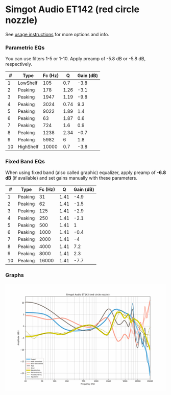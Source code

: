 # Simgot Audio ET142 (red circle nozzle)
See [usage instructions](https://github.com/jaakkopasanen/AutoEq#usage) for more options and info.

### Parametric EQs
You can use filters 1-5 or 1-10. Apply preamp of -5.8 dB or -5.8 dB, respectively.

|   # | Type      |   Fc (Hz) |    Q |   Gain (dB) |
|-----|-----------|-----------|------|-------------|
|   1 | LowShelf  |       105 | 0.7  |        -3.8 |
|   2 | Peaking   |       178 | 1.26 |        -3.1 |
|   3 | Peaking   |      1947 | 1.19 |        -9.8 |
|   4 | Peaking   |      3024 | 0.74 |         9.3 |
|   5 | Peaking   |      9022 | 1.89 |         1.4 |
|   6 | Peaking   |        63 | 1.87 |         0.6 |
|   7 | Peaking   |       724 | 1.6  |         0.9 |
|   8 | Peaking   |      1238 | 2.34 |        -0.7 |
|   9 | Peaking   |      5982 | 6    |         1.8 |
|  10 | HighShelf |     10000 | 0.7  |        -3.8 |

### Fixed Band EQs
When using fixed band (also called graphic) equalizer, apply preamp of **-6.8 dB** (if available) and set gains manually with these parameters.

|   # | Type    |   Fc (Hz) |    Q |   Gain (dB) |
|-----|---------|-----------|------|-------------|
|   1 | Peaking |        31 | 1.41 |        -4.9 |
|   2 | Peaking |        62 | 1.41 |        -1.5 |
|   3 | Peaking |       125 | 1.41 |        -2.9 |
|   4 | Peaking |       250 | 1.41 |        -2.1 |
|   5 | Peaking |       500 | 1.41 |         1   |
|   6 | Peaking |      1000 | 1.41 |        -0.4 |
|   7 | Peaking |      2000 | 1.41 |        -4   |
|   8 | Peaking |      4000 | 1.41 |         7.2 |
|   9 | Peaking |      8000 | 1.41 |         2.3 |
|  10 | Peaking |     16000 | 1.41 |        -7.7 |

### Graphs
![](./Simgot%20Audio%20ET142%20(red%20circle%20nozzle).png)
